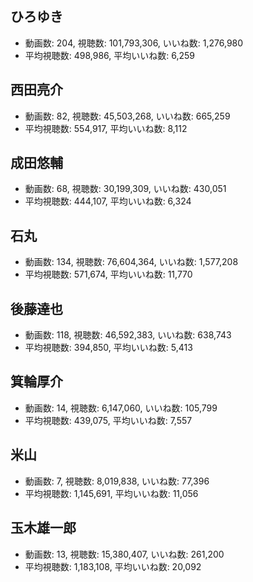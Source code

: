 ## ひろゆき

-   動画数: 204, 視聴数: 101,793,306, いいね数: 1,276,980
-   平均視聴数: 498,986, 平均いいね数: 6,259

## 西田亮介

-   動画数: 82, 視聴数: 45,503,268, いいね数: 665,259
-   平均視聴数: 554,917, 平均いいね数: 8,112

## 成田悠輔

-   動画数: 68, 視聴数: 30,199,309, いいね数: 430,051
-   平均視聴数: 444,107, 平均いいね数: 6,324

## 石丸

-   動画数: 134, 視聴数: 76,604,364, いいね数: 1,577,208
-   平均視聴数: 571,674, 平均いいね数: 11,770

## 後藤達也

-   動画数: 118, 視聴数: 46,592,383, いいね数: 638,743
-   平均視聴数: 394,850, 平均いいね数: 5,413

## 箕輪厚介

-   動画数: 14, 視聴数: 6,147,060, いいね数: 105,799
-   平均視聴数: 439,075, 平均いいね数: 7,557

## 米山

-   動画数: 7, 視聴数: 8,019,838, いいね数: 77,396
-   平均視聴数: 1,145,691, 平均いいね数: 11,056

## 玉木雄一郎

-   動画数: 13, 視聴数: 15,380,407, いいね数: 261,200
-   平均視聴数: 1,183,108, 平均いいね数: 20,092
